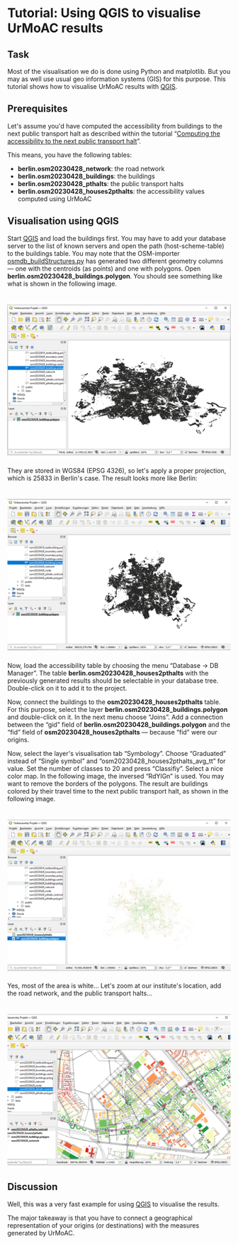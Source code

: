 # Tutorial: Using QGIS to visualise UrMoAC results

## Task
Most of the visualisation we do is done using Python and matplotlib. But you may as well use usual geo information systems (GIS) for this purpose. This tutorial shows how to visualise UrMoAC results with [QGIS](https://www.qgis.org/).

## Prerequisites
Let&apos;s assume you&apos;d have computed the accessibility from buildings to the next public transport halt as described within the tutorial &#8220;[Computing the accessibility to the next public transport halt](TutorialNextPTHalt)&#8221;.

This means, you have the following tables:

* __berlin.osm20230428_network__: the road network
* __berlin.osm20230428_buildings__: the buildings
* __berlin.osm20230428_pthalts__: the public transport halts
* __berlin.osm20230428_houses2pthalts__: the accessibility values computed using UrMoAC

## Visualisation using QGIS
Start [QGIS](https://www.qgis.org/) and load the buildings first. You may have to add your database server to the list of known servers and open the path (host-scheme-table) to the buildings table. You may note that the OSM-importer [osmdb_buildStructures.py](./ImportScripts.md#using-openstreetmap-data-to-build-tables-of-certain-structures) has generated two different geometry columns &#8212; one with the centroids (as points) and one with polygons. Open __berlin.osm20230428_buildings.polygon__. You should see something like what is shown in the following image.

# ![qgis_berlin_buildings4326.png](./images/qgis_berlin_buildings4326.png)

They are stored in WGS84 (EPSG 4326), so let&#39;s apply a proper projection, which is 25833 in Berlin&#39;s case. The result looks more like Berlin:

# ![qgis_berlin_buildings25833.png](./images/qgis_berlin_buildings25833.png)

Now, load the accessibility table by choosing the menu &#8220;Database -&gt; DB Manager&#8221;. The table __berlin.osm20230428_houses2pthalts__ with the previously generated results should be selectable in your database tree. Double-click on it to add it to the project.

Now, connect the buildings to the __osm20230428_houses2pthalts__ table. For this purpose, select the layer __berlin.osm20230428_buildings.polygon__ and double-click on it. In the next menu choose &#8220;Joins&#8221;. Add a connection between the &#8220;gid&#8221; field of __berlin.osm20230428_buildings.polygon__ and the &#8220;fid&#8221; field of __osm20230428_houses2pthalts__ &#8212; because &#8220;fid&#8221; were our origins.

Now, select the layer&#39;s visualisation tab &#8220;Symbology&#8221;. Choose &#8220;Graduated&#8221; instead of &#8220;Single symbol&#8221; and &#8220;osm20230428_houses2pthalts_avg_tt&#8221; for value. Set the number of classes to 20 and press &#8220;Classifiy&#8221;. Select a nice color map. In the following image, the inversed &#8220;RdYlGn&#8221; is used. You may want to remove the borders of the polygons. The result are buildings colored by their travel time to the next public transport halt, as shown in the following image.

# ![qgis_berlin_buildings25833colored.png](./images/qgis_berlin_buildings25833colored.png)

Yes, most of the area is white&#8230; Let&#39;s zoom at our institute&#39;s location, add the road network, and the public transport halts&#8230;

# ![qgis_berlin_buildings25833colored_complete.png](./images/qgis_berlin_buildings25833colored_complete.png)

## Discussion

Well, this was a very fast example for using [QGIS](https://www.qgis.org/) to visualise the results.

The major takeaway is that you have to connect a geographical representation of your origins (or destinations) with the measures generated by UrMoAC.















